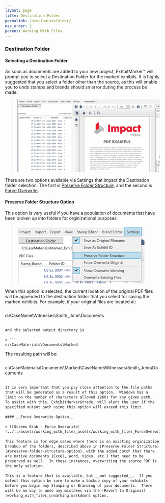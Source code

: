 ```yaml
---
layout: page
title: Destination Folder
permalink: /destinationfolder/
nav_order: 2
parent: Working With Files
---
```


### Destination Folder

#### __Selecting a Destination Folder__

As soon as documents are added to your new project, ExhbitMarker&trade; will prompt you to select a Destination Folder for the marked exhibits.  It is highly suggested that you select a folder other than the source, as this will enable you to undo stamps and brands should an error during the process be made.

> ![Animation - Select Destination Folder](../../assets/working_with_files_assets/working_with_files_01_SelectDestination.gif)

There are two options available via Settings that impact the Destination folder selection.  The first is [Preserve Folder Structure](#preserve-folder-structure-option), and the second is [Force Overwrite](#force-overwrite-option).

#### __Preserve Folder Structure Option__

This option is very useful if you have a population of documents that have been broken up into folders for orginizational purposes.

> ![Screen Grab - Preserve Folder Structure](../../assets/working_with_files_assets/working_with_files_PreserveFolderStructure.png)

When this option is selected, the current location of the original PDF files will be appended to the destination folder that you select for saving the marked exhibits.  For example, if your original files are located at:

> ```
d:\CaseName\Witnesses\Smith_John\Documents
```

and the selected output directory is

> ```
c:\CaseMaterials\Documents\Marked
```

The resulting path will be:

> ```
c:\CaseMaterials\Documents\Marked\CaseName\Witnesses\Smith_John\Documents
```

It is very important that you pay close attention to the file paths that will be generated as a result of this option.  Windows has a limit on the number of characters allowed (260) for any given path.  To assist with this, ExhibitMarker&trade; will alert the user if the specified output path using this option will exceed this limit.

#### __Force Overwrite Option__

> ![Screen Grab - Force Overwrite](../../assets/working_with_files_assets/working_with_files_ForceOverwrite.png)

This feature is for edge cases where there is an existing orginization breakup of the folders, described above in [Preserve Folder Structure](#preserve-folder-structure-option), with the added catch that there are native documents (Excel, Word, Video, etc.) that need to be preserved as well.  In these instances, overwriting the source PDF is the only solution.

This is a feature that is available, but __not suggested__.  If you select this option be sure to make a backup copy of your exhibits before you begin any Stamping or Branding of your documents.  There will be no way to undo any mistakes via the [Revert to Original](working_with_files_unmarking.markdown) option.